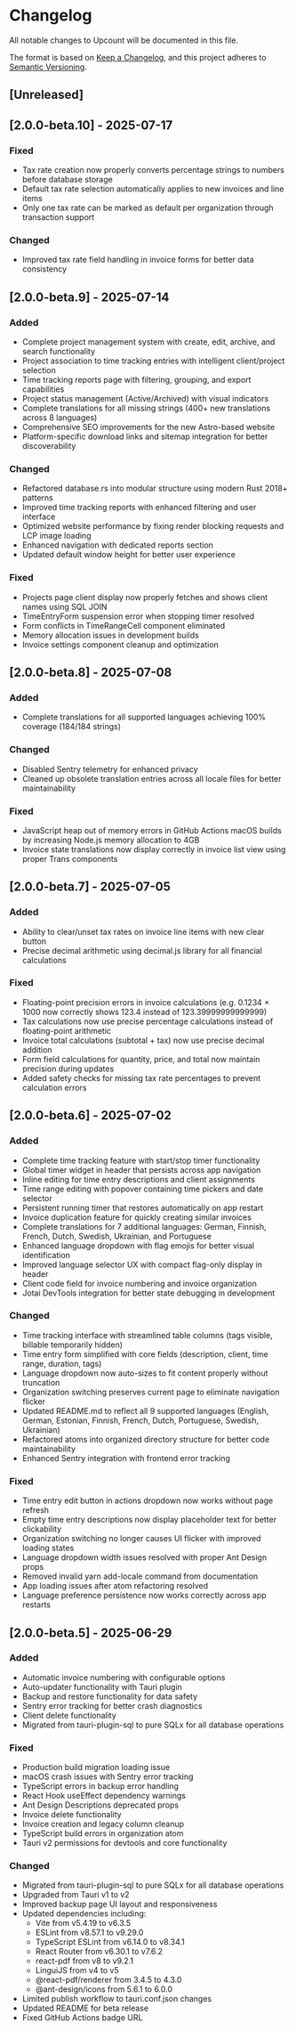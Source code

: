 # Changelog

All notable changes to Upcount will be documented in this file.

The format is based on [Keep a Changelog](https://keepachangelog.com/en/1.0.0/),
and this project adheres to [Semantic Versioning](https://semver.org/spec/v2.0.0.html).

## [Unreleased]

## [2.0.0-beta.10] - 2025-07-17

### Fixed
- Tax rate creation now properly converts percentage strings to numbers before database storage
- Default tax rate selection automatically applies to new invoices and line items
- Only one tax rate can be marked as default per organization through transaction support

### Changed
- Improved tax rate field handling in invoice forms for better data consistency

## [2.0.0-beta.9] - 2025-07-14

### Added
- Complete project management system with create, edit, archive, and search functionality
- Project association to time tracking entries with intelligent client/project selection
- Time tracking reports page with filtering, grouping, and export capabilities
- Project status management (Active/Archived) with visual indicators
- Complete translations for all missing strings (400+ new translations across 8 languages)
- Comprehensive SEO improvements for the new Astro-based website
- Platform-specific download links and sitemap integration for better discoverability

### Changed
- Refactored database.rs into modular structure using modern Rust 2018+ patterns
- Improved time tracking reports with enhanced filtering and user interface
- Optimized website performance by fixing render blocking requests and LCP image loading
- Enhanced navigation with dedicated reports section
- Updated default window height for better user experience

### Fixed
- Projects page client display now properly fetches and shows client names using SQL JOIN
- TimeEntryForm suspension error when stopping timer resolved
- Form conflicts in TimeRangeCell component eliminated
- Memory allocation issues in development builds
- Invoice settings component cleanup and optimization

## [2.0.0-beta.8] - 2025-07-08

### Added
- Complete translations for all supported languages achieving 100% coverage (184/184 strings)

### Changed
- Disabled Sentry telemetry for enhanced privacy
- Cleaned up obsolete translation entries across all locale files for better maintainability

### Fixed
- JavaScript heap out of memory errors in GitHub Actions macOS builds by increasing Node.js memory allocation to 4GB
- Invoice state translations now display correctly in invoice list view using proper Trans components

## [2.0.0-beta.7] - 2025-07-05

### Added
- Ability to clear/unset tax rates on invoice line items with new clear button
- Precise decimal arithmetic using decimal.js library for all financial calculations

### Fixed
- Floating-point precision errors in invoice calculations (e.g. 0.1234 × 1000 now correctly shows 123.4 instead of 123.39999999999999)
- Tax calculations now use precise percentage calculations instead of floating-point arithmetic
- Invoice total calculations (subtotal + tax) now use precise decimal addition
- Form field calculations for quantity, price, and total now maintain precision during updates
- Added safety checks for missing tax rate percentages to prevent calculation errors

## [2.0.0-beta.6] - 2025-07-02

### Added
- Complete time tracking feature with start/stop timer functionality
- Global timer widget in header that persists across app navigation
- Inline editing for time entry descriptions and client assignments
- Time range editing with popover containing time pickers and date selector
- Persistent running timer that restores automatically on app restart
- Invoice duplication feature for quickly creating similar invoices
- Complete translations for 7 additional languages: German, Finnish, French, Dutch, Swedish, Ukrainian, and Portuguese
- Enhanced language dropdown with flag emojis for better visual identification
- Improved language selector UX with compact flag-only display in header
- Client code field for invoice numbering and invoice organization
- Jotai DevTools integration for better state debugging in development

### Changed
- Time tracking interface with streamlined table columns (tags visible, billable temporarily hidden)
- Time entry form simplified with core fields (description, client, time range, duration, tags)
- Language dropdown now auto-sizes to fit content properly without truncation
- Organization switching preserves current page to eliminate navigation flicker
- Updated README.md to reflect all 9 supported languages (English, German, Estonian, Finnish, French, Dutch, Portuguese, Swedish, Ukrainian)
- Refactored atoms into organized directory structure for better code maintainability
- Enhanced Sentry integration with frontend error tracking

### Fixed
- Time entry edit button in actions dropdown now works without page refresh
- Empty time entry descriptions now display placeholder text for better clickability
- Organization switching no longer causes UI flicker with improved loading states
- Language dropdown width issues resolved with proper Ant Design props
- Removed invalid yarn add-locale command from documentation
- App loading issues after atom refactoring resolved
- Language preference persistence now works correctly across app restarts

## [2.0.0-beta.5] - 2025-06-29

### Added
- Automatic invoice numbering with configurable options
- Auto-updater functionality with Tauri plugin
- Backup and restore functionality for data safety
- Sentry error tracking for better crash diagnostics
- Client delete functionality
- Migrated from tauri-plugin-sql to pure SQLx for all database operations

### Fixed
- Production build migration loading issue
- macOS crash issues with Sentry error tracking
- TypeScript errors in backup error handling
- React Hook useEffect dependency warnings
- Ant Design Descriptions deprecated props
- Invoice delete functionality
- Invoice creation and legacy column cleanup
- TypeScript build errors in organization atom
- Tauri v2 permissions for devtools and core functionality

### Changed
- Migrated from tauri-plugin-sql to pure SQLx for all database operations
- Upgraded from Tauri v1 to v2
- Improved backup page UI layout and responsiveness
- Updated dependencies including:
  - Vite from v5.4.19 to v6.3.5
  - ESLint from v8.57.1 to v9.29.0
  - TypeScript ESLint from v6.14.0 to v8.34.1
  - React Router from v6.30.1 to v7.6.2
  - react-pdf from v8 to v9.2.1
  - LinguiJS from v4 to v5
  - @react-pdf/renderer from 3.4.5 to 4.3.0
  - @ant-design/icons from 5.6.1 to 6.0.0
- Limited publish workflow to tauri.conf.json changes
- Updated README for beta release
- Fixed GitHub Actions badge URL
